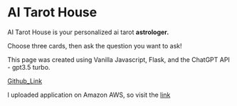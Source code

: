 # AI Tarot House

AI Tarot House is your personalized ai tarot **astrologer.**

Choose three cards, then ask the question you want to ask!

This page was created using Vanilla Javascript, Flask, and the ChatGPT API - gpt3.5 turbo.

[Github_Link](https://github.com/KinderRookie/tarot.git)

I uploaded application on Amazon AWS, so visit the [link](http://ec2-16-170-224-45.eu-north-1.compute.amazonaws.com:5000/)